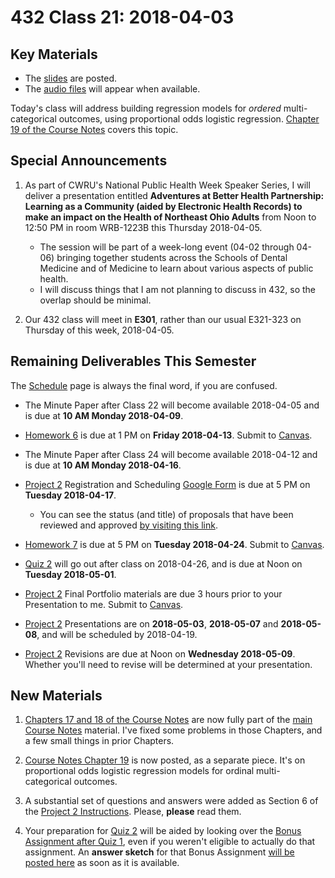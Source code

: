 # 432 Class 21: 2018-04-03

## Key Materials

- The [slides](https://github.com/THOMASELOVE/432-2018/tree/master/slides/class20) are posted.
- The [audio files](https://github.com/THOMASELOVE/432-2018/tree/master/slides/class20) will appear when available.

Today's class will address building regression models for *ordered* multi-categorical outcomes, using proportional odds logistic regression. [Chapter 19 of the Course Notes](https://github.com/THOMASELOVE/432-2018/blob/master/texts/chapter19/README.md) covers this topic.

## Special Announcements

1. As part of CWRU's National Public Health Week Speaker Series, I will deliver a presentation entitled **Adventures at Better Health Partnership: Learning as a Community (aided by Electronic Health Records) to make an impact on the Health of Northeast Ohio Adults** from Noon to 12:50 PM in room WRB-1223B this Thursday 2018-04-05. 
    - The session will be part of a week-long event (04-02 through 04-06) bringing together students across the Schools of Dental Medicine and of Medicine to learn about various aspects of public health. 
    - I will discuss things that I am not planning to discuss in 432, so the overlap should be minimal.

2. Our 432 class will meet in **E301**, rather than our usual E321-323 on Thursday of this week, 2018-04-05.

## Remaining Deliverables This Semester

The [Schedule](https://github.com/THOMASELOVE/432-2018/blob/master/SCHEDULE.md) page is always the final word, if you are confused.

- The Minute Paper after Class 22 will become available 2018-04-05 and is due at **10 AM Monday 2018-04-09**.
- [Homework 6](https://github.com/THOMASELOVE/432-2018/tree/master/assignments/hw6) is due at 1 PM on **Friday 2018-04-13**. Submit to [Canvas](https://canvas.case.edu/).
- The Minute Paper after Class 24 will become available 2018-04-12 and is due at **10 AM Monday 2018-04-16**.
- [Project 2](https://github.com/THOMASELOVE/432-2018/tree/master/projects/project2) Registration and Scheduling [Google Form](https://goo.gl/forms/Zfgnq5pyAAzAlmUm1) is due at 5 PM on **Tuesday 2018-04-17**.
    - You can see the status (and title) of proposals that have been reviewed and approved [by visiting this link](https://github.com/THOMASELOVE/432-2018/blob/master/projects/project2/APPROVED.md).

- [Homework 7](https://github.com/THOMASELOVE/432-2018/tree/master/assignments/hw7) is due at 5 PM on **Tuesday 2018-04-24**. Submit to [Canvas](https://canvas.case.edu/).
- [Quiz 2](https://github.com/THOMASELOVE/432-2018/tree/master/quizzes/quiz2) will go out after class on 2018-04-26, and is due at Noon on **Tuesday 2018-05-01**.
- [Project 2](https://github.com/THOMASELOVE/432-2018/tree/master/projects/project2) Final Portfolio materials are due 3 hours prior to your Presentation to me. Submit to [Canvas](https://canvas.case.edu/).
- [Project 2](https://github.com/THOMASELOVE/432-2018/tree/master/projects/project2) Presentations are on **2018-05-03**, **2018-05-07** and **2018-05-08**, and will be scheduled by 2018-04-19.
- [Project 2](https://github.com/THOMASELOVE/432-2018/tree/master/projects/project2) Revisions are due at Noon on **Wednesday 2018-05-09**. Whether you'll need to revise will be determined at your presentation.

## New Materials

1. [Chapters 17 and 18 of the Course Notes](https://thomaselove.github.io/432-notes/) are now fully part of the [main Course Notes](https://thomaselove.github.io/432-notes/) material. I've fixed some problems in those Chapters, and a few small things in prior Chapters.

2. [Course Notes Chapter 19](https://github.com/THOMASELOVE/432-2018/blob/master/texts/chapter19/README.md) is now posted, as a separate piece. It's on proportional odds logistic regression models for ordinal multi-categorical outcomes.

3. A substantial set of questions and answers were added as Section 6 of the [Project 2 Instructions](https://htmlpreview.github.io/?https://github.com/THOMASELOVE/432-2018/blob/master/projects/project2/project2-instructions-432-2018.html). Please, **please** read them.

4. Your preparation for [Quiz 2](https://github.com/THOMASELOVE/432-2018/tree/master/quizzes/quiz2) will be aided by looking over the [Bonus Assignment after Quiz 1](https://github.com/THOMASELOVE/432-2018/tree/master/quizzes/quiz1/bonus), even if you weren't eligible to actually do that assignment. An **answer sketch** for that Bonus Assignment [will be posted here](https://github.com/THOMASELOVE/432-2018/tree/master/quizzes/quiz1/bonus) as soon as it is available.
